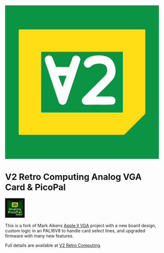 ![V2Logo](docs/v2logo.png)

# V2 Retro Computing Analog VGA Card & PicoPal
![PicoPal Logo](docs/PicoPalLogo.png)

This is a fork of Mark Aikens [Apple II VGA](https://github.com/markadev/AppleII-VGA/) project with a new board design,
custom logic in an PAL16V8 to handle card select lines, and upgraded firmware with many new features.

Full details are available at [V2 Retro Computing](https://www.v2retrocomputing.com/).

